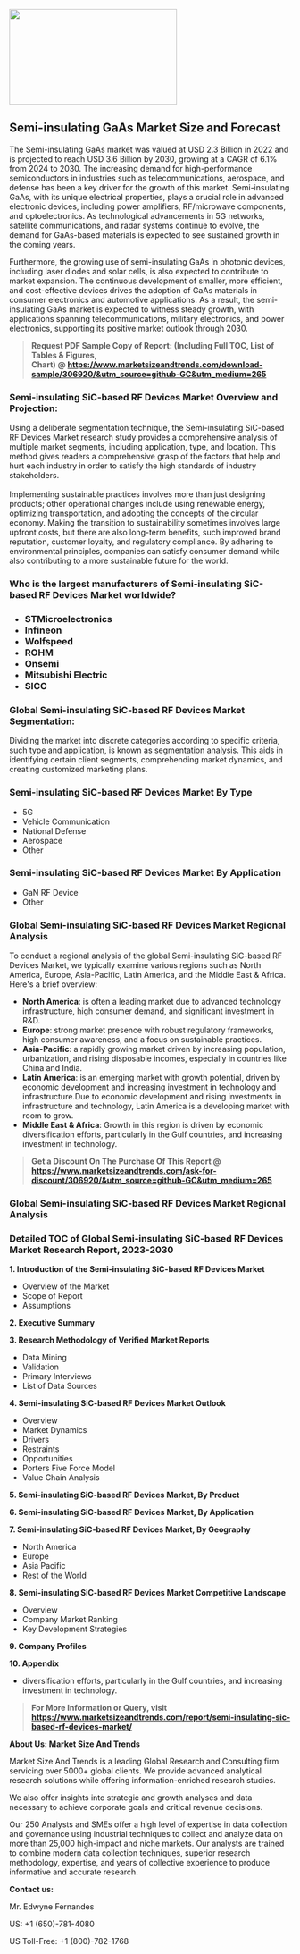 <p><img class="alignnone size-medium wp-image-20088" src="https://ffe5etoiles.com/wp-content/uploads/2024/12/MST1-300x171.png" alt="" width="300" height="171" /></p><h2>Semi-insulating GaAs Market Size and Forecast</h2><p>The Semi-insulating GaAs market was valued at USD 2.3 Billion in 2022 and is projected to reach USD 3.6 Billion by 2030, growing at a CAGR of 6.1% from 2024 to 2030. The increasing demand for high-performance semiconductors in industries such as telecommunications, aerospace, and defense has been a key driver for the growth of this market. Semi-insulating GaAs, with its unique electrical properties, plays a crucial role in advanced electronic devices, including power amplifiers, RF/microwave components, and optoelectronics. As technological advancements in 5G networks, satellite communications, and radar systems continue to evolve, the demand for GaAs-based materials is expected to see sustained growth in the coming years.</p><p>Furthermore, the growing use of semi-insulating GaAs in photonic devices, including laser diodes and solar cells, is also expected to contribute to market expansion. The continuous development of smaller, more efficient, and cost-effective devices drives the adoption of GaAs materials in consumer electronics and automotive applications. As a result, the semi-insulating GaAs market is expected to witness steady growth, with applications spanning telecommunications, military electronics, and power electronics, supporting its positive market outlook through 2030.</p></p><blockquote id="" class=""><strong>Request PDF Sample Copy of Report: (Including Full TOC, List of Tables &amp; Figures, Chart)&nbsp;@&nbsp;<strong><a href="https://www.marketsizeandtrends.com/download-sample/306920/&utm_source=github-GC&utm_medium=265" target="_blank">https://www.marketsizeandtrends.com/download-sample/306920/&utm_source=github-GC&utm_medium=265</a></strong></strong></blockquote><h3 id="" class="">Semi-insulating SiC-based RF Devices Market&nbsp;Overview and Projection:</h3><p id="" class="">Using a deliberate segmentation technique, the Semi-insulating SiC-based RF Devices Market research study provides a comprehensive analysis of multiple market segments, including application, type, and location. This method gives readers a comprehensive grasp of the factors that help and hurt each industry in order to satisfy the high standards of industry stakeholders. <br /> <br />Implementing sustainable practices involves more than just designing products; other operational changes include using renewable energy, optimizing transportation, and adopting the concepts of the circular economy. Making the transition to sustainability sometimes involves large upfront costs, but there are also long-term benefits, such improved brand reputation, customer loyalty, and regulatory compliance. By adhering to environmental principles, companies can satisfy consumer demand while also contributing to a more sustainable future for the world.</p><h3 id="" class="">Who is the largest manufacturers of&nbsp;Semi-insulating SiC-based RF Devices Market worldwide?</h3><h3 class=""><p><ul><li>STMicroelectronics </li><li> Infineon </li><li> Wolfspeed </li><li> ROHM </li><li> Onsemi </li><li> Mitsubishi Electric </li><li> SICC</li></ul></p></h3><h3 id="" class="">Global&nbsp;Semi-insulating SiC-based RF Devices Market Segmentation:</h3><p id="" class="">Dividing the market into discrete categories according to specific criteria, such type and application, is known as segmentation analysis. This aids in identifying certain client segments, comprehending market dynamics, and creating customized marketing plans.</p><h3 id="" class="">Semi-insulating SiC-based RF Devices Market&nbsp;By Type</h3><p><p><ul><li>5G</li><li> Vehicle Communication</li><li> National Defense</li><li> Aerospace</li><li> Other</p></li></ul></p></p><h3 id="" class="">Semi-insulating SiC-based RF Devices Market&nbsp;By Application</h3><p class=""><p><ul><li>GaN RF Device</li><li> Other</li></ul></p></p><h3 id="" class="">Global Semi-insulating SiC-based RF Devices Market Regional Analysis</h3><p id="" class="">To conduct a regional analysis of the global Semi-insulating SiC-based RF Devices Market, we typically examine various regions such as North America, Europe, Asia-Pacific, Latin America, and the Middle East &amp; Africa. Here's a brief overview:</p><ul><li><strong>North America</strong>: is often a leading market due to advanced technology infrastructure, high consumer demand, and significant investment in R&amp;D.</li><li><strong>Europe</strong>: strong market presence with robust regulatory frameworks, high consumer awareness, and a focus on sustainable practices.</li><li><strong>Asia-Pacific</strong>: a rapidly growing market driven by increasing population, urbanization, and rising disposable incomes, especially in countries like China and India.</li><li><strong>Latin America</strong>: is an emerging market with growth potential, driven by economic development and increasing investment in technology and infrastructure.Due to economic development and rising investments in infrastructure and technology, Latin America is a developing market with room to grow.</li><li><strong>Middle East &amp; Africa</strong>: Growth in this region is driven by economic diversification efforts, particularly in the Gulf countries, and increasing investment in technology.</li></ul><blockquote id="" class=""><strong>Get a Discount On The Purchase Of This Report @ <strong><a href="https://www.marketsizeandtrends.com/ask-for-discount/306920/&utm_source=github-GC&utm_medium=265" target="_blank">https://www.marketsizeandtrends.com/ask-for-discount/306920/&utm_source=github-GC&utm_medium=265</a></strong></strong></blockquote><h3 id="" class="">Global Semi-insulating SiC-based RF Devices Market Regional Analysis</h3><h3 id="" class="">Detailed TOC of Global Semi-insulating SiC-based RF Devices Market Research Report, 2023-2030</h3><p id="" class=""><strong>1. Introduction of the Semi-insulating SiC-based RF Devices Market</strong></p><ul><li>Overview of the Market</li><li>Scope of Report</li><li>Assumptions</li></ul><p id="" class=""><strong>2. Executive Summary</strong></p><p id="" class=""><strong>3. Research Methodology of Verified Market Reports</strong></p><ul><li>Data Mining</li><li>Validation</li><li>Primary Interviews</li><li>List of Data Sources</li></ul><p id="" class=""><strong>4. Semi-insulating SiC-based RF Devices Market Outlook</strong></p><ul><li>Overview</li><li>Market Dynamics</li><li>Drivers</li><li>Restraints</li><li>Opportunities</li><li>Porters Five Force Model</li><li>Value Chain Analysis</li></ul><p id="" class=""><strong>5. Semi-insulating SiC-based RF Devices Market, By Product</strong></p><p id="" class=""><strong>6. Semi-insulating SiC-based RF Devices Market, By Application</strong></p><p id="" class=""><strong>7. Semi-insulating SiC-based RF Devices Market, By Geography</strong></p><ul><li>North America</li><li>Europe</li><li>Asia Pacific</li><li>Rest of the World</li></ul><p id="" class=""><strong>8. Semi-insulating SiC-based RF Devices Market Competitive Landscape</strong></p><ul><li>Overview</li><li>Company Market Ranking</li><li>Key Development Strategies</li></ul><p id="" class=""><strong>9. Company Profiles</strong></p><p id="" class=""><strong>10. Appendix</strong></p><ul><li>diversification efforts, particularly in the Gulf countries, and increasing investment in technology.</li></ul><blockquote id="" class=""><strong>For More Information or Query, visit <strong><strong><a href="https://www.marketsizeandtrends.com/report/semi-insulating-sic-based-rf-devices-market/" target="_blank">https://www.marketsizeandtrends.com/report/semi-insulating-sic-based-rf-devices-market/</a></strong></strong></strong></blockquote><p id="" class=""><strong>About Us: Market Size And Trends</strong></p><p id="" class="">Market Size And Trends is a leading Global Research and Consulting firm servicing over 5000+ global clients. We provide advanced analytical research solutions while offering information-enriched research studies.</p><p id="" class="">We also offer insights into strategic and growth analyses and data necessary to achieve corporate goals and critical revenue decisions.</p><p id="" class="">Our 250 Analysts and SMEs offer a high level of expertise in data collection and governance using industrial techniques to collect and analyze data on more than 25,000 high-impact and niche markets. Our analysts are trained to combine modern data collection techniques, superior research methodology, expertise, and years of collective experience to produce informative and accurate research.</p><p id="" class=""><strong>Contact us:</strong></p><p id="" class="">Mr. Edwyne Fernandes</p><p id="" class="">US: +1 (650)-781-4080</p><p id="" class="">US Toll-Free: +1 (800)-782-1768</p>
